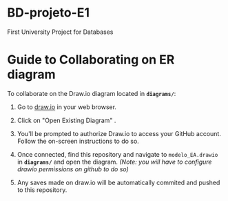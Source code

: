 # BD-projeto-E1
First University Project for Databases

# Guide to Collaborating on ER diagram

To collaborate on the Draw.io diagram located in **`diagrams/`**:

1. Go to [draw.io](https://www.draw.io/) in your web browser.

2. Click on "Open Existing Diagram" . 

3. You'll be prompted to authorize Draw.io to access your GitHub account. Follow the on-screen instructions to do so.

4. Once connected, find this repository and navigate to `modelo_EA.drawio` in **`diagrams/`** and open the diagram.
   *(Note: you will have to configure drawio permissions on github to do so)*

5. Any saves made on draw.io will be automatically commited and pushed to this repository.
